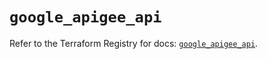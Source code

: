 # `google_apigee_api`

Refer to the Terraform Registry for docs: [`google_apigee_api`](https://registry.terraform.io/providers/hashicorp/google/6.45.0/docs/resources/apigee_api).
